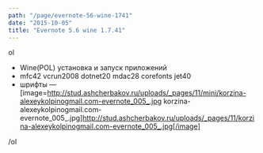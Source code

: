 ```yaml
---
path: "/page/evernote-56-wine-1741"
date: "2015-10-05"
title: "Evernote 5.6 wine 1.7.41"
---
```

ol
* Wine(POL) установка и запуск приложений
* mfc42 vcrun2008 dotnet20 mdac28 corefonts jet40
* шрифты
— [image=http://stud.ashcherbakov.ru/uploads/_pages/11/mini/korzina-alexeykolpinogmail.com-evernote_005_.jpg korzina-alexeykolpinogmail.com-evernote_005_.jpg]http://stud.ashcherbakov.ru/uploads/_pages/11/korzina-alexeykolpinogmail.com-evernote_005_.jpg[/image]


/ol